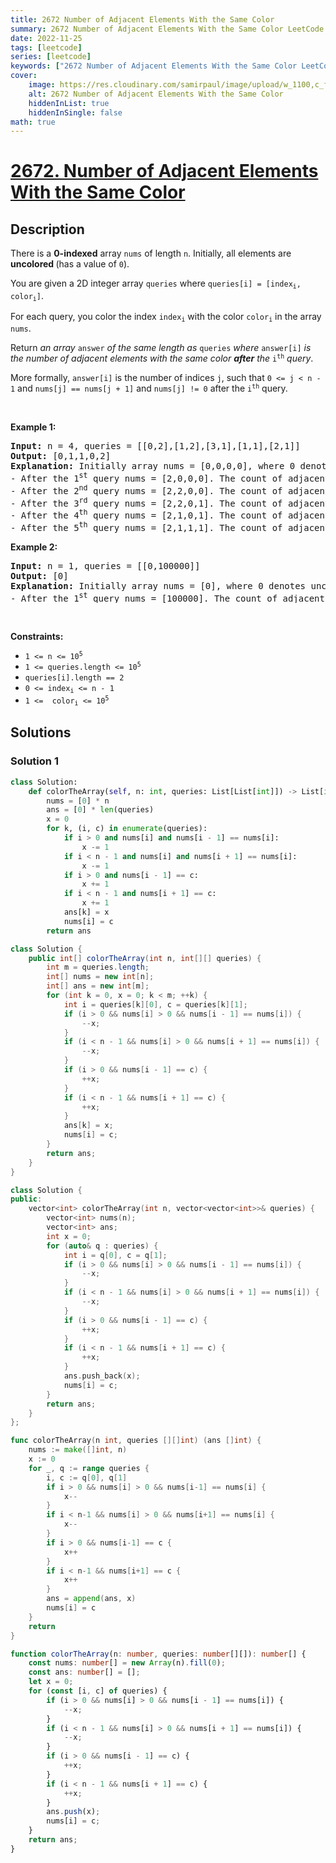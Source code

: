 ```yaml
---
title: 2672 Number of Adjacent Elements With the Same Color
summary: 2672 Number of Adjacent Elements With the Same Color LeetCode Solution Explained
date: 2022-11-25
tags: [leetcode]
series: [leetcode]
keywords: ["2672 Number of Adjacent Elements With the Same Color LeetCode Solution Explained in all languages", "2672 Number of Adjacent Elements With the Same Color", "LeetCode", "leetcode solution in Python3 C++ Java Go PHP Ruby Swift TypeScript Rust C# JavaScript C", "GeeksforGeeks", "InterviewBit", "Coding Ninjas", "HackerRank", "HackerEarth", "CodeChef", "TopCoder", "AlgoExpert", "freeCodeCamp", "Codeforces", "GitHub", "AtCoder", "Samir Paul"]
cover:
    image: https://res.cloudinary.com/samirpaul/image/upload/w_1100,c_fit,co_rgb:FFFFFF,l_text:Arial_75_bold:2672 Number of Adjacent Elements With the Same Color - Solution Explained/problem-solving.webp
    alt: 2672 Number of Adjacent Elements With the Same Color
    hiddenInList: true
    hiddenInSingle: false
math: true
---
```



# [2672. Number of Adjacent Elements With the Same Color](https://leetcode.com/problems/number-of-adjacent-elements-with-the-same-color)


## Description

<p>There is a <strong>0-indexed</strong> array <code>nums</code> of length <code>n</code>. Initially, all elements are <strong>uncolored </strong>(has a value of <code>0</code>).</p>

<p>You are given a 2D integer array <code>queries</code> where <code>queries[i] = [index<sub>i</sub>, color<sub>i</sub>]</code>.</p>

<p>For each query, you color the index <code>index<sub>i</sub></code> with the color <code>color<sub>i</sub></code> in the array <code>nums</code>.</p>

<p>Return <em>an array </em><code>answer</code><em> of the same length as </em><code>queries</code><em> where </em><code>answer[i]</code><em> is the number of adjacent elements with the same color <strong>after</strong> the </em><code>i<sup>th</sup></code><em> query</em>.</p>

<p>More formally, <code>answer[i]</code> is the number of indices <code>j</code>, such that <code>0 &lt;= j &lt; n - 1</code> and <code>nums[j] == nums[j + 1]</code> and <code>nums[j] != 0</code> after the <code>i<sup>th</sup></code> query.</p>

<p>&nbsp;</p>
<p><strong class="example">Example 1:</strong></p>

<pre>
<strong>Input:</strong> n = 4, queries = [[0,2],[1,2],[3,1],[1,1],[2,1]]
<strong>Output:</strong> [0,1,1,0,2]
<strong>Explanation:</strong> Initially array nums = [0,0,0,0], where 0 denotes uncolored elements of the array.
- After the 1<sup>st</sup> query nums = [2,0,0,0]. The count of adjacent elements with the same color is 0.
- After the 2<sup>nd</sup> query nums = [2,2,0,0]. The count of adjacent elements with the same color is 1.
- After the 3<sup>rd</sup>&nbsp;query nums = [2,2,0,1]. The count of adjacent elements with the same color is 1.
- After the 4<sup>th</sup>&nbsp;query nums = [2,1,0,1]. The count of adjacent elements with the same color is 0.
- After the 5<sup>th</sup>&nbsp;query nums = [2,1,1,1]. The count of adjacent elements with the same color is 2.
</pre>

<p><strong class="example">Example 2:</strong></p>

<pre>
<strong>Input:</strong> n = 1, queries = [[0,100000]]
<strong>Output:</strong> [0]
<strong>Explanation:</strong> Initially array nums = [0], where 0 denotes uncolored elements of the array.
- After the 1<sup>st</sup> query nums = [100000]. The count of adjacent elements with the same color is 0.
</pre>

<p>&nbsp;</p>
<p><strong>Constraints:</strong></p>

<ul>
	<li><code>1 &lt;= n &lt;= 10<sup>5</sup></code></li>
	<li><code>1 &lt;= queries.length &lt;= 10<sup>5</sup></code></li>
	<li><code>queries[i].length&nbsp;== 2</code></li>
	<li><code>0 &lt;= index<sub>i</sub>&nbsp;&lt;= n - 1</code></li>
	<li><code>1 &lt;=&nbsp; color<sub>i</sub>&nbsp;&lt;= 10<sup>5</sup></code></li>
</ul>

## Solutions

### Solution 1

<!-- tabs:start -->

```python
class Solution:
    def colorTheArray(self, n: int, queries: List[List[int]]) -> List[int]:
        nums = [0] * n
        ans = [0] * len(queries)
        x = 0
        for k, (i, c) in enumerate(queries):
            if i > 0 and nums[i] and nums[i - 1] == nums[i]:
                x -= 1
            if i < n - 1 and nums[i] and nums[i + 1] == nums[i]:
                x -= 1
            if i > 0 and nums[i - 1] == c:
                x += 1
            if i < n - 1 and nums[i + 1] == c:
                x += 1
            ans[k] = x
            nums[i] = c
        return ans
```

```java
class Solution {
    public int[] colorTheArray(int n, int[][] queries) {
        int m = queries.length;
        int[] nums = new int[n];
        int[] ans = new int[m];
        for (int k = 0, x = 0; k < m; ++k) {
            int i = queries[k][0], c = queries[k][1];
            if (i > 0 && nums[i] > 0 && nums[i - 1] == nums[i]) {
                --x;
            }
            if (i < n - 1 && nums[i] > 0 && nums[i + 1] == nums[i]) {
                --x;
            }
            if (i > 0 && nums[i - 1] == c) {
                ++x;
            }
            if (i < n - 1 && nums[i + 1] == c) {
                ++x;
            }
            ans[k] = x;
            nums[i] = c;
        }
        return ans;
    }
}
```

```cpp
class Solution {
public:
    vector<int> colorTheArray(int n, vector<vector<int>>& queries) {
        vector<int> nums(n);
        vector<int> ans;
        int x = 0;
        for (auto& q : queries) {
            int i = q[0], c = q[1];
            if (i > 0 && nums[i] > 0 && nums[i - 1] == nums[i]) {
                --x;
            }
            if (i < n - 1 && nums[i] > 0 && nums[i + 1] == nums[i]) {
                --x;
            }
            if (i > 0 && nums[i - 1] == c) {
                ++x;
            }
            if (i < n - 1 && nums[i + 1] == c) {
                ++x;
            }
            ans.push_back(x);
            nums[i] = c;
        }
        return ans;
    }
};
```

```go
func colorTheArray(n int, queries [][]int) (ans []int) {
	nums := make([]int, n)
	x := 0
	for _, q := range queries {
		i, c := q[0], q[1]
		if i > 0 && nums[i] > 0 && nums[i-1] == nums[i] {
			x--
		}
		if i < n-1 && nums[i] > 0 && nums[i+1] == nums[i] {
			x--
		}
		if i > 0 && nums[i-1] == c {
			x++
		}
		if i < n-1 && nums[i+1] == c {
			x++
		}
		ans = append(ans, x)
		nums[i] = c
	}
	return
}
```

```ts
function colorTheArray(n: number, queries: number[][]): number[] {
    const nums: number[] = new Array(n).fill(0);
    const ans: number[] = [];
    let x = 0;
    for (const [i, c] of queries) {
        if (i > 0 && nums[i] > 0 && nums[i - 1] == nums[i]) {
            --x;
        }
        if (i < n - 1 && nums[i] > 0 && nums[i + 1] == nums[i]) {
            --x;
        }
        if (i > 0 && nums[i - 1] == c) {
            ++x;
        }
        if (i < n - 1 && nums[i + 1] == c) {
            ++x;
        }
        ans.push(x);
        nums[i] = c;
    }
    return ans;
}
```

<!-- tabs:end -->

<!-- end -->

